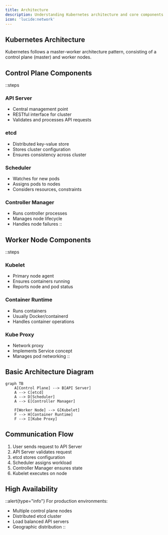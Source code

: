 ```yaml
---
title: Architecture
description: Understanding Kubernetes architecture and core components
icon: 'lucide:network'
---
```


## Kubernetes Architecture

Kubernetes follows a master-worker architecture pattern, consisting of a control plane (master) and worker nodes.

## Control Plane Components

::steps
### API Server
- Central management point
- RESTful interface for cluster
- Validates and processes API requests

### etcd
- Distributed key-value store
- Stores cluster configuration
- Ensures consistency across cluster

### Scheduler
- Watches for new pods
- Assigns pods to nodes
- Considers resources, constraints

### Controller Manager
- Runs controller processes
- Manages node lifecycle
- Handles node failures
::

## Worker Node Components

::steps
### Kubelet
- Primary node agent
- Ensures containers running
- Reports node and pod status

### Container Runtime
- Runs containers
- Usually Docker/containerd
- Handles container operations

### Kube Proxy
- Network proxy
- Implements Service concept
- Manages pod networking
::

## Basic Architecture Diagram

```mermaid
graph TB
    A[Control Plane] --> B[API Server]
    A --> C[etcd]
    A --> D[Scheduler]
    A --> E[Controller Manager]
    
    F[Worker Node] --> G[Kubelet]
    F --> H[Container Runtime]
    F --> I[Kube Proxy]
```

## Communication Flow

1. User sends request to API Server
2. API Server validates request
3. etcd stores configuration
4. Scheduler assigns workload
5. Controller Manager ensures state
6. Kubelet executes on node

## High Availability

::alert{type="info"}
For production environments:
- Multiple control plane nodes
- Distributed etcd cluster
- Load balanced API servers
- Geographic distribution
:: 